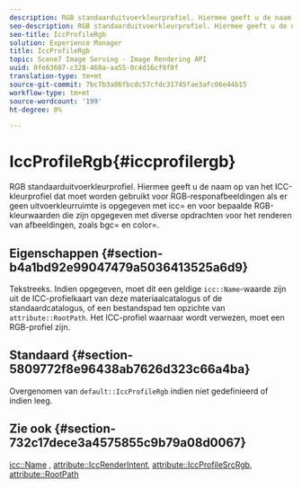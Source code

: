 ```yaml
---
description: RGB standaarduitvoerkleurprofiel. Hiermee geeft u de naam op van het ICC-kleurprofiel dat moet worden gebruikt voor RGB-responafbeeldingen als er geen uitvoerkleurruimte is opgegeven met icc= en voor bepaalde RGB-kleurwaarden die zijn opgegeven met diverse opdrachten voor het renderen van afbeeldingen, zoals bgc= en color=.
seo-description: RGB standaarduitvoerkleurprofiel. Hiermee geeft u de naam op van het ICC-kleurprofiel dat moet worden gebruikt voor RGB-responafbeeldingen als er geen uitvoerkleurruimte is opgegeven met icc= en voor bepaalde RGB-kleurwaarden die zijn opgegeven met diverse opdrachten voor het renderen van afbeeldingen, zoals bgc= en color=.
seo-title: IccProfileRgb
solution: Experience Manager
title: IccProfileRgb
topic: Scene7 Image Serving - Image Rendering API
uuid: 0fe63607-c328-468a-aa55-0c4d16cf9f0f
translation-type: tm+mt
source-git-commit: 7bc7b3a86fbcdc57cfdc31745fae3afc06e44b15
workflow-type: tm+mt
source-wordcount: '199'
ht-degree: 0%

---
```



# IccProfileRgb{#iccprofilergb}

RGB standaarduitvoerkleurprofiel. Hiermee geeft u de naam op van het ICC-kleurprofiel dat moet worden gebruikt voor RGB-responafbeeldingen als er geen uitvoerkleurruimte is opgegeven met icc= en voor bepaalde RGB-kleurwaarden die zijn opgegeven met diverse opdrachten voor het renderen van afbeeldingen, zoals bgc= en color=.

## Eigenschappen {#section-b4a1bd92e99047479a5036413525a6d9}

Tekstreeks. Indien opgegeven, moet dit een geldige `icc::Name`-waarde zijn uit de ICC-profielkaart van deze materiaalcatalogus of de standaardcatalogus, of een bestandspad ten opzichte van `attribute::RootPath`. Het ICC-profiel waarnaar wordt verwezen, moet een RGB-profiel zijn.

## Standaard {#section-5809772f8e96438ab7626d323c66a4ba}

Overgenomen van `default::IccProfileRgb` indien niet gedefinieerd of indien leeg.

## Zie ook {#section-732c17dece3a4575855c9b79a08d0067}

[icc::Name](../../../../../ir-api/material-cat/image-rendering-api-ref/c-ir-material-catalog/c-ir-icc-profile-map-reference/r-ir-name-icc.md#reference-7a293ede360e433782575f8f6a562ac2) ,  [attribute::IccRenderIntent](../../../../../ir-api/material-cat/image-rendering-api-ref/c-ir-material-catalog/c-ir-attributes-reference/r-ir-iccrenderintent.md#reference-3b80b7a4c25545a593c5076f318b5c40),  [attribute::IccProfileSrcRgb](../../../../../ir-api/material-cat/image-rendering-api-ref/c-ir-material-catalog/c-ir-attributes-reference/r-ir-iccprofilesrcrgb.md#reference-2fb0f7cfc6e74813b82cd98ae165bd49),  [attribute::RootPath](../../../../../ir-api/material-cat/image-rendering-api-ref/c-ir-material-catalog/c-ir-attributes-reference/r-ir-rootpath.md#reference-a4d7c96b62e14fcbad1740c702f160f3)
